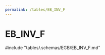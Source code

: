 ```yaml
---
permalink: /tables/EB_INV_F
---
```

# EB_INV_F

<!-- ATTENTION : Ne pas supprimer ou modifier la ligne ci-dessous -->
#include "tables/.schemas/EGB/EB_INV_F.md"
<!-- ATTENTION : Ne pas supprimer ou modifier la ligne ci-dessus -->
